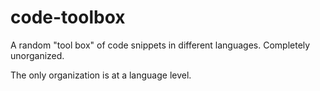 # code-toolbox
A random "tool box" of code snippets in different languages.  Completely unorganized.

The only organization is at a language level.
